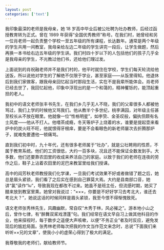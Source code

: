 ```yaml
---
layout: post
categories: ['text']
---
```


我印象最深的老师是我母亲，她 18 岁高中毕业后被公社聘为社办教师，后经过函授教育转为正式。曾在 1989 年获得“全国优秀教师”称号。在我们村，她曾经和另一位肖老师一起负责整个学校一至五年级的所有课程，长达数年。通常是两个年级的学生共用一间教室，我母亲给左边二年级的学生讲完一段后，让学生做题，然后再换一本书给右边五年级的学生讲。我们村四十岁以下的人包括他们的孩子几乎全是我母亲的学生，不光教过他们书，还给他们理过发。

上面说到的肖祝融老师并不是我们村的，他平时就住在学校，学生们每天轮流给他送饭，所以说他对学生的了解绝不仅限于学业，甚至家庭——从饭里得知。他退休后到我们家做客，跟我母亲回忆起当时那段生活，实在不是我辈所能体会。肖老师已经去世了，我回忆起他，印象中浮现出的是一个和蔼的，精神矍铄的，能顶起重担的老人。

我初中的语文老师张丰书先生，在我们乡几乎无人不晓，我们的父辈很多人都被他骂过，我们上学的时候他又骂我们。他从教半个多世纪，桃李满园，对年级主任甚至校长从不放在眼里。他就像一位“性格明星”，如李贽、金圣叹般，偏执但颇有名士风度——他从不打人。他嗜茶成瘾，冬天等炉子上烧着的水，谁要是提起壶来看炉中的炭火旺不旺，他就恨得牙根痒，要是不会看眼色的新老师屡次去折腾那炉子，就难免要遭他一顿痛骂。

直到我们初中时，九十年代，还有很多老师属于“社办”，就是公社聘用的性质，不属于教育系统。他们的工资很低，大约一百多块，况且还不能保证全数发到手。大多数，他们还要靠农田里的收成来养活自己的家庭。以致于我们的老师在连夜的劳作之后，鞋子上沾着农田里的泥巴来教室里给我们授课。

高中的阎芳秋老师教授我们化学课，一旦我们考试效果不好或者做错了题之后，她总是眉头紧锁，我们看了之后实在感到自己罪莫大焉。大约是县南部口音，她讲“氯”读作“lu”，导致我现在都改不过来。她虽不是班主任，但流感时期，她买了醋来放到教室里熏。她曾对我说过：“×××，你要是不好好学习去考北大，谁还去考北大？”，她说这话的时候同样是眉头紧锁，我至今恨不得惭愧致死。

语文老师张秀林先生，风趣幽默，常自叹“木秀于林，风必摧之”。游本地小山之后，曾作七律，有“醉舞双桨戏漂蓬”句。我们经常在语文早自习上做其他科目的作业，他来探视时，每于数步之遥便大声咳嗽，以便“不务正业”者及时反应，避免发现后的尴尬局面。张秀林老师每次把我的作文当作范文来念时，总说“下面我们来听听××兄的文章”，使我小小的虚荣心得到了极大的满足。

我尊敬我的老师们，献给教师节。